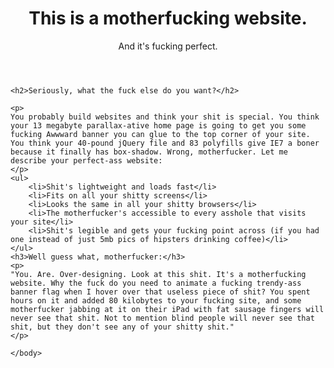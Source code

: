 <!DOCTYPE html>
<html>
    <head>
        <meta charset="utf-8" />
        <title>Motherfucking Website</title>
    </head>

   <body>
    <header>
    	<h1>This is a motherfucking website.</h1>
        <aside>And it's fucking perfect.</aside>
    </header>

	<h2>Seriously, what the fuck else do you want?</h2>
    
    <p>
    You probably build websites and think your shit is special. You think your 13 megabyte parallax-ative home page is going to get you some fucking Awwward banner you can glue to the top corner of your site. You think your 40-pound jQuery file and 83 polyfills give IE7 a boner because it finally has box-shadow. Wrong, motherfucker. Let me describe your perfect-ass website:
	</p>
    <ul>
    	<li>Shit's lightweight and loads fast</li>
        <li>Fits on all your shitty screens</li>
        <li>Looks the same in all your shitty browsers</li>
        <li>The motherfucker's accessible to every asshole that visits your site</li>
        <li>Shit's legible and gets your fucking point across (if you had one instead of just 5mb pics of hipsters drinking coffee)</li>
    </ul>
    <h3>Well guess what, motherfucker:</h3>
    <p>
    "You. Are. Over-designing. Look at this shit. It's a motherfucking website. Why the fuck do you need to animate a fucking trendy-ass banner flag when I hover over that useless piece of shit? You spent hours on it and added 80 kilobytes to your fucking site, and some motherfucker jabbing at it on their iPad with fat sausage fingers will never see that shit. Not to mention blind people will never see that shit, but they don't see any of your shitty shit."
	</p>

    </body>
</html>